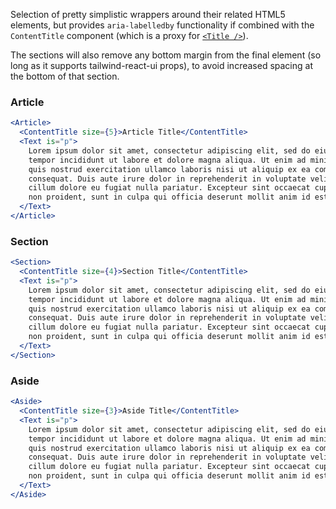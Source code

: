 Selection of pretty simplistic wrappers around their related HTML5 elements, but provides `aria-labelledby` functionality if combined with the `ContentTitle` component (which is a proxy for [`<Title />`](#typography)).

The sections will also remove any bottom margin from the final element (so long as it supports tailwind-react-ui props), to avoid increased spacing at the bottom of that section.

### Article

```jsx
<Article>
  <ContentTitle size={5}>Article Title</ContentTitle>
  <Text is="p">
    Lorem ipsum dolor sit amet, consectetur adipiscing elit, sed do eiusmod
    tempor incididunt ut labore et dolore magna aliqua. Ut enim ad minim veniam,
    quis nostrud exercitation ullamco laboris nisi ut aliquip ex ea commodo
    consequat. Duis aute irure dolor in reprehenderit in voluptate velit esse
    cillum dolore eu fugiat nulla pariatur. Excepteur sint occaecat cupidatat
    non proident, sunt in culpa qui officia deserunt mollit anim id est laborum.
  </Text>
</Article>
```

### Section

```jsx
<Section>
  <ContentTitle size={4}>Section Title</ContentTitle>
  <Text is="p">
    Lorem ipsum dolor sit amet, consectetur adipiscing elit, sed do eiusmod
    tempor incididunt ut labore et dolore magna aliqua. Ut enim ad minim veniam,
    quis nostrud exercitation ullamco laboris nisi ut aliquip ex ea commodo
    consequat. Duis aute irure dolor in reprehenderit in voluptate velit esse
    cillum dolore eu fugiat nulla pariatur. Excepteur sint occaecat cupidatat
    non proident, sunt in culpa qui officia deserunt mollit anim id est laborum.
  </Text>
</Section>
```

### Aside

```jsx
<Aside>
  <ContentTitle size={3}>Aside Title</ContentTitle>
  <Text is="p">
    Lorem ipsum dolor sit amet, consectetur adipiscing elit, sed do eiusmod
    tempor incididunt ut labore et dolore magna aliqua. Ut enim ad minim veniam,
    quis nostrud exercitation ullamco laboris nisi ut aliquip ex ea commodo
    consequat. Duis aute irure dolor in reprehenderit in voluptate velit esse
    cillum dolore eu fugiat nulla pariatur. Excepteur sint occaecat cupidatat
    non proident, sunt in culpa qui officia deserunt mollit anim id est laborum.
  </Text>
</Aside>
```
